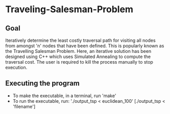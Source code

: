 # Traveling-Salesman-Problem

Goal
----

Iteratively determine the least costly traversal path for visiting all nodes from amongst 'n' nodes that have been defined. This is popularly known as the Travelling Salesman Problem. Here, an iterative solution has been designed using C++ which uses Simulated Annealing to compute the traversal cost. The user is required to kill the process manually to stop execution.


Executing the program 
---------------------

* To make the executable, in a terminal, run 'make'
* To run the executable, run: './output_tsp < euclidean_100' [./output_tsp < 'filename']
